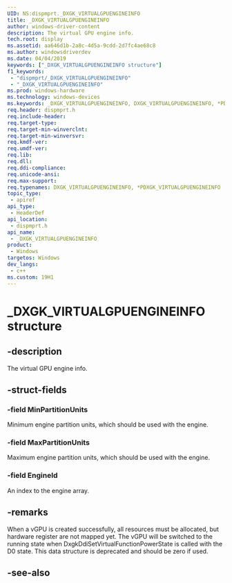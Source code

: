 ```yaml
---
UID: NS:dispmprt._DXGK_VIRTUALGPUENGINEINFO
title: _DXGK_VIRTUALGPUENGINEINFO
author: windows-driver-content
description: The virtual GPU engine info.
tech.root: display
ms.assetid: aa646d1b-2a8c-4d5a-9cdd-2d7fc4ae68c8
ms.author: windowsdriverdev
ms.date: 04/04/2019 
keywords: ["_DXGK_VIRTUALGPUENGINEINFO structure"]
f1_keywords:
 - "dispmprt/_DXGK_VIRTUALGPUENGINEINFO"
 - "_DXGK_VIRTUALGPUENGINEINFO"
ms.prod: windows-hardware
ms.technology: windows-devices
ms.keywords: _DXGK_VIRTUALGPUENGINEINFO, DXGK_VIRTUALGPUENGINEINFO, *PDXGK_VIRTUALGPUENGINEINFO, 
req.header: dispmprt.h
req.include-header:
req.target-type:
req.target-min-winverclnt: 
req.target-min-winversvr:
req.kmdf-ver:
req.umdf-ver:
req.lib:
req.dll:
req.ddi-compliance:
req.unicode-ansi:
req.max-support:
req.typenames: DXGK_VIRTUALGPUENGINEINFO, *PDXGK_VIRTUALGPUENGINEINFO
topic_type: 
 - apiref
api_type: 
 - HeaderDef
api_location: 
 - dispmprt.h
api_name: 
 - _DXGK_VIRTUALGPUENGINEINFO
product: 
 - Windows
targetos: Windows
dev_langs:
 - c++
ms.custom: 19H1
---
```


# _DXGK_VIRTUALGPUENGINEINFO structure

## -description

The virtual GPU engine info.

## -struct-fields

### -field MinPartitionUnits

Minimum engine partition units, which should be used with the engine.

### -field MaxPartitionUnits

Maximum engine partition units, which should be used with the engine.

### -field EngineId
 
An index to the engine array.

## -remarks

When a vGPU is created successfully, all resources must be allocated, but hardware register are not mapped yet. The vGPU will be switched to the running state when DxgkDdiSetVirtualFunctionPowerState is called with the D0 state.  This data structure is deprecated and should be zero if used.

## -see-also
